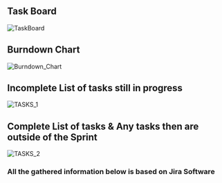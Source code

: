   ## Task Board
  ![TaskBoard](https://user-images.githubusercontent.com/89010606/130333046-2d4b60e4-a6d9-42bc-bfe4-13f5adf5c51f.png)
  
  ## Burndown Chart
  ![Burndown_Chart](https://user-images.githubusercontent.com/89010606/130329875-f2e5329e-f9f2-4091-af44-c1bbe0d764e2.png)
  
  ## Incomplete List of tasks still in progress
  ![TASKS_1](https://user-images.githubusercontent.com/89010606/130329883-08725910-b182-4239-b002-58646e2666f0.png)
  
  ## Complete List of tasks & Any tasks then are outside of the Sprint
  ![TASKS_2](https://user-images.githubusercontent.com/89010606/130329890-58572d5b-76f5-450a-9186-b52a89194f2e.png)
  
  ### All the gathered information below is based on Jira Software
